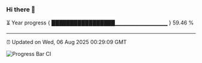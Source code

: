### Hi there 👋

⏳ Year progress { █████████████████▁▁▁▁▁▁▁▁▁▁▁▁▁ } 59.46 %

---

⏰ Updated on Wed, 06 Aug 2025 00:29:09 GMT

![Progress Bar CI](https://github.com/liununu/liununu/workflows/Progress%20Bar%20CI/badge.svg)

